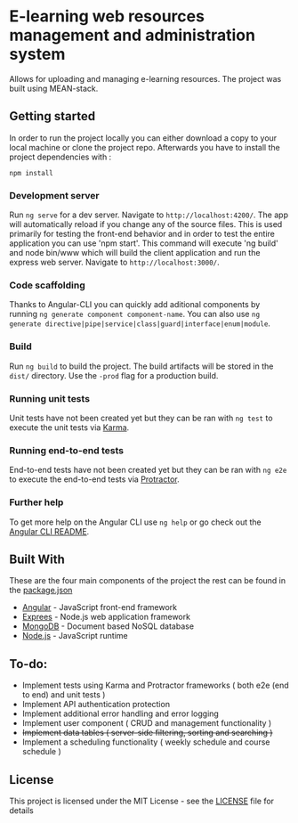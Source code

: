 # E-learning web resources management and administration system

Allows for uploading and managing e-learning resources. The project was built using MEAN-stack.

## Getting started

In order to run the project locally you can either download a copy to your local machine or clone the project repo. Afterwards you have to install the project dependencies with :

```
npm install
```

### Development server

Run `ng serve` for a dev server. Navigate to `http://localhost:4200/`. The app will automatically reload if you change any of the source files. This is used primarily for testing the front-end behavior and in order to test the entire application you can use 'npm start'. This command will execute 'ng build' and node bin/www which will build the client application and run the express web server. Navigate to `http://localhost:3000/`. 

### Code scaffolding

Thanks to Angular-CLI you can quickly add aditional components by running `ng generate component component-name`. You can also use `ng generate directive|pipe|service|class|guard|interface|enum|module`.

### Build

Run `ng build` to build the project. The build artifacts will be stored in the `dist/` directory. Use the `-prod` flag for a production build.

### Running unit tests

Unit tests have not been created yet but they can be ran with `ng test` to execute the unit tests via [Karma](https://karma-runner.github.io).

### Running end-to-end tests

End-to-end tests have not been created yet but they can be ran with  `ng e2e` to execute the end-to-end tests via [Protractor](http://www.protractortest.org/).

### Further help

To get more help on the Angular CLI use `ng help` or go check out the [Angular CLI README](https://github.com/angular/angular-cli/blob/master/README.md).


## Built With

These are the four main components of the project the rest can be found in the [package.json](package.json)

* [Angular](https://angular.io) - JavaScript front-end framework 
* [Exprees](https://expressjs.com) - Node.js web application framework
* [MongoDB](https://www.mongodb.com) - Document based NoSQL database
* [Node.js](https://nodejs.org/en/) - JavaScript runtime

## To-do:

* Implement tests using Karma and Protractor frameworks ( both e2e (end to end) and unit tests )
* Implement API authentication protection
* Implement additional error handling and error logging
* Implement user component ( CRUD and management functionality )
* ~~Implement data tables ( server-side filtering, sorting and searching )~~
* Implement a scheduling functionality ( weekly schedule and course schedule )

## License

This project is licensed under the MIT License - see the [LICENSE](LICENSE) file for details
